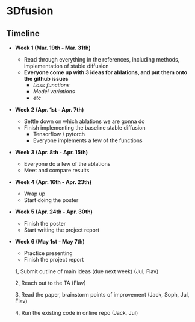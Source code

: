 # 3Dfusion

## Timeline
- **Week 1 (Mar. 19th - Mar. 31th)**
    - Read through everything in the references, including methods, implementation of stable diffusion
    - **Everyone come up with 3 ideas for ablations, and put them onto the github issues**
        - *Loss functions*
        - *Model variations*
        - *etc*
- **Week 2 (Apr. 1st - Apr. 7th)**    
    - Settle down on which ablations we are gonna do 
    - Finish implementing the baseline stable diffusion
        - Tensorflow / pytorch
        - Everyone implements a few of the functions
- **Week 3 (Apr. 8th - Apr. 15th)**
    - Everyone do a few of the ablations
    - Meet and compare results
- **Week 4 (Apr. 16th - Apr. 23th)**
    - Wrap up 
    - Start doing the poster
- **Week 5 (Apr. 24th - Apr. 30th)**
    - Finish the poster
    - Start writing the project report
- **Week 6 (May 1st - May 7th)**
    - Practice presenting
    - Finish the project report

  1, Submit outline of main ideas (due next week) (Jul, Flav)
  
  2, Reach out to the TA (Flav)
  
  3, Read the paper, brainstorm points of improvement (Jack, Soph, Jul, Flav)
  
  4, Run the existing code in online repo (Jack, Jul)
  
